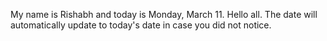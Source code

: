 My name is Rishabh and today is Monday, March 11. Hello all. The date will automatically update to today's date in case you did not notice.
